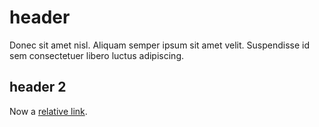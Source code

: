 
# header

Donec sit amet nisl. Aliquam semper ipsum sit amet velit. Suspendisse
id sem consectetuer libero luctus adipiscing.

## header 2

Now a [relative link](test.md).
